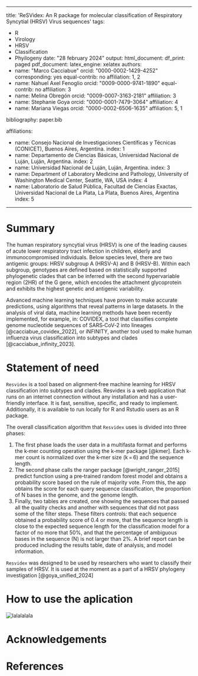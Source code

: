 
---
title: 'ReSVidex: An R package for molecular classification of Respiratory Syncytial (HRSV) Virus sequences'
tags:
  - R
  - Virology
  - HRSV
  - Classification
  - Phyilogeny
date: "28 february 2024"
output:
  html_document:
    df_print: paged
  pdf_document:
    latex_engine: xelatex
authors:
  - name: "Marco Cacciabue"
    orcid: "0000-0002-1429-4252"
    corresponding: yes
    equal-contrib: no
    affiliation: 1, 2
  - name: Nahuel Axel Fenoglio
    orcid: "0009-0000-9741-1890"
    equal-contrib: no
    affiliation: 3
  - name: Melina Obregón
    orcid: "0009-0007-3163-2181"
    affiliation: 3
  - name: Stephanie Goya
    orcid: "0000-0001-7479-3064"
    affiliation: 4
  - name: Mariana Viegas
    orcid: "0000-0002-6506-1635"
    affiliation: 5, 1

bibliography: paper.bib

affiliations:
  - name: Consejo Nacional de Investigaciones Científicas y Técnicas (CONICET), Buenos Aires, Argentina.
    index: 1
  - name: Departamento de Ciencias Básicas, Universidad Nacional de Luján, Luján, Argentina.
    index: 2
  - name: Universidad Nacional de Luján, Luján, Argentina.
    index: 3
  - name: Department of Laboratory Medicine and Pathology, University of Washington Medical Center, Seattle, WA, USA
    index: 4
  - name: Laboratorio de Salud Pública, Facultad de Ciencias Exactas, Universidad Nacional de La Plata, La Plata, Buenos Aires, Argentina
    index: 5
---

# Summary

The human respiratory syncytial virus (HRSV) is one of the leading causes of 
acute lower respiratory tract infection in children, elderly and immunocompromised individuals. Below species level, there are two antigenic groups: HRSV subgroup A (HRSV-A) and B (HRSV-B). Within each subgroup, genotypes are defined based on statistically supported phylogenetic clades that can be inferred with the second hypervariable region (2HR) of the G gene, which encodes the attachment glycoprotein and exhibits the highest genetic and antigenic variability. 

Advanced machine learning techniques have proven to make accurate predictions, using algorithms that reveal patterns in large datasets. In the analysis of viral data, machine learning methods have been recently implemented, for example, in: COVIDEX, a tool that classifies complete genome nucleotide sequences of SARS‐CoV‐2 into lineages [@cacciabue_covidex_2022],  or iNFINITY, another tool used to make human influenza virus classification into subtypes and clades [@cacciabue_infinity_2023].


# Statement of need

`Resvidex` is a tool based on alignment‐free machine learning for HRSV classification into subtypes and clades. Resvidex is a web application that runs on an internet connection without any installation and has a user‐friendly interface. It is fast, sensitive, specific, and ready to implement. Additionally, it is available to run locally for R and Rstudio users as an R package.

The overall classification algorithm that `Resvidex` uses is divided into three phases:

1. The first phase loads the user data in a multifasta format and performs the k‐mer counting operation using the k‐mer package [@kmer]. Each k‐mer count is normalized over the k‐mer size (k = 6) and the sequence length.
2. The second phase calls the ranger package [@wright_ranger_2015] predict function using a pre‐trained random forest model and obtains a probability score based on the rule of majority vote. From this, the app obtains the score for each query sequence classification, the proportion of N bases in the genome, and the genome length.
3. Finally, two tables are created, one showing the sequences that passed all the quality checks and another with sequences that did not pass some of the filter steps. These filters controls: that each sequence obtained a probability score of 0.4 or more, that the sequence length is close to the expected sequence length for the classification model for a factor of no more that 50%, and that the percentage of ambiguous bases in the sequence (N) is not larger than 2%. A brief report can be produced including the results table, date of analysis, and model information.

`Resvidex` was designed to be used by researchers who want to classify their samples of HRSV. It is used at the moment as a part of a HRSV phylogeny investigation [@goya_unified_2024]

# How to use the aplication
![lalalalala](Imagen.jpg)

# Acknowledgements


# References
